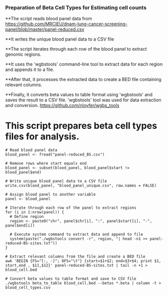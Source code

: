 ### Preparation of Beta Cell Types for Estimating cell counts

**The script reads blood panel data from https://github.com/MRCIEU/dnam-lung-cancer-screening-panel/blob/master/panel-reduced.csv

  
**It writes the unique blood panel data to a CSV file


**The script iterates through each row of the blood panel to extract genomic regions.

  
**It uses the 'wgbstools' command-line tool to extract data for each region and appends it to a file.
    
**After that, it processes the extracted data to create a BED file containing relevant columns.

**Finally, it converts beta values to table format using 'wgbstools' and saves the result to a CSV file.
'wgbstools' tool was used for data extraction and conversion. https://github.com/nloyfer/wgbs_tools


# This script prepares beta cell types files for analysis.

```
# Read blood panel data
blood_panel <- fread("panel-reduced_BS.csv")

# Remove rows where start equals end
blood_panel <- subset(blood_panel, blood_panel$start != blood_panel$end)

# Write unique blood panel data to a CSV file
write.csv(blood_panel, "blood_panel_unique.csv", row.names = FALSE)

# Assign blood panel to another variable
panel <- blood_panel

# Iterate through each row of the panel to extract regions
for (i in 1:nrow(panel)) {
  # Define region
  region <- paste0("chr", panel$chr[i], ":", panel$start[i], "-", panel$end[i])
  
  # Execute system command to extract data and append to file
  system(paste("./wgbstools convert -r", region, "| head -n1 >> panel-reduced-BS-sites.txt"))
}

# Extract relevant columns from the file and create a BED file
awk 'BEGIN {FS="[:, -]"; OFS="\t"} {start=$1+$2; end=$3+$4; print $1, start,end , $11,$12}' panel-reduced-BS-sites.txt | tail -n +1 > blood_cell.bed

# Convert beta values to table format and save to CSV file
./wgbstools beta_to_table blood_cell.bed --betas *.beta | column -t > blood_cell_types.csv
```
